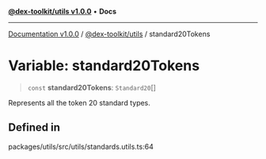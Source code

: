 [**@dex-toolkit/utils v1.0.0**](../README.md) • **Docs**

***

[Documentation v1.0.0](../../../packages.md) / [@dex-toolkit/utils](../README.md) / standard20Tokens

# Variable: standard20Tokens

> `const` **standard20Tokens**: `Standard20`[]

Represents all the token 20 standard types.

## Defined in

packages/utils/src/utils/standards.utils.ts:64
